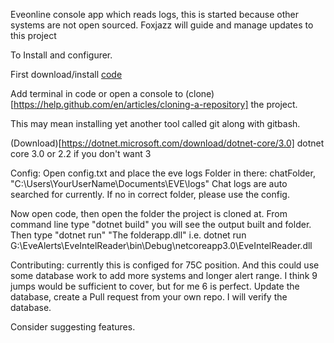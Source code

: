 Eveonline console app which reads logs, this is started because other systems are not open sourced.
Foxjazz will guide and manage updates to this project


To Install and configurer.

First download/install [code](https://code.visualstudio.com/docs?dv=win&wt.mc_id=DX_841432&sku=codewin)

Add terminal in code or open a console to (clone)[https://help.github.com/en/articles/cloning-a-repository] the project.

This may mean installing yet another tool called git along with gitbash.

(Download)[https://dotnet.microsoft.com/download/dotnet-core/3.0] dotnet core 3.0 or 2.2 if you don't want 3

Config:
Open config.txt and place the eve logs Folder in there:
chatFolder, "C:\Users\YourUserName\Documents\EVE\logs"
Chat logs are auto searched for currently. If no in correct folder, please use the config.

Now open code, then open the folder the project is cloned at.
From command line type "dotnet build"
you will see the output built and folder.
Then type "dotnet run" "The folderapp.dll" 
i.e. dotnet run G:\EveAlerts\EveIntelReader\bin\Debug\netcoreapp3.0\EveIntelReader.dll


Contributing:
currently this is configed for 75C position. And this could use some database work to add more systems and longer alert range. I think 9 jumps would be sufficient to cover, but for me 6 is perfect.
Update the database, create a Pull request from your own repo. I will verify the database.

Consider suggesting features.







